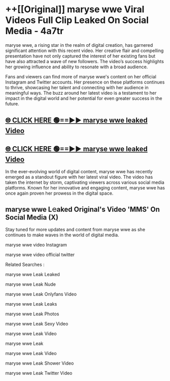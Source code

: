 # ++[[Original]] maryse wwe Viral Videos Full Clip Leaked On Social Media - 4a7tr<br>

maryse wwe, a rising star in the realm of digital creation, has garnered significant attention with this recent video. Her creative flair and compelling presentation have not only captured the interest of her existing fans but have also attracted a wave of new followers. The video’s success highlights her growing influence and ability to resonate with a broad audience.

Fans and viewers can find more of maryse wwe's content on her official Instagram and Twitter accounts. Her presence on these platforms continues to thrive, showcasing her talent and connecting with her audience in meaningful ways. The buzz around her latest video is a testament to her impact in the digital world and her potential for even greater success in the future.


## [🌐 CLICK HERE 🟢==►► maryse wwe leaked Video ](https://onlyclips.site?title=maryse_wwe&ref=git)

## [🌐 CLICK HERE 🟢==►► maryse wwe leaked Video ](https://onlyclips.site?title=maryse_wwe&ref=git)


In the ever-evolving world of digital content, maryse wwe has recently emerged as a standout figure with her latest viral video. The video has taken the internet by storm, captivating viewers across various social media platforms. Known for her innovative and engaging content, maryse wwe has once again proven her prowess in the digital space.



## maryse wwe L𝚎aked Original's Video 'MMS' On Social Media (X)


Stay tuned for more updates and content from maryse wwe as she continues to make waves in the world of digital media.

maryse wwe video Instagram

maryse wwe video official twitter


Related Searches :

maryse wwe Leak Leaked

maryse wwe Leak Nude

maryse wwe Leak Onlyfans Video

maryse wwe Leak Leaks

maryse wwe Leak Photos

maryse wwe Leak Sexy Video

maryse wwe Leak Video

maryse wwe Leak

maryse wwe Leak Video

maryse wwe Leak Shower Video

maryse wwe Leak Twitter Video

